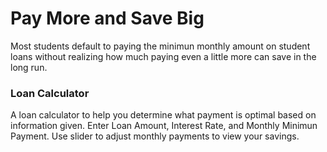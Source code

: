 # Pay More and Save Big
Most students default to paying the minimun monthly amount on student loans without realizing how much paying even a little more can save in the long run.

### Loan Calculator
A loan calculator to help you determine what payment is optimal based on information given. Enter Loan Amount, Interest Rate, and Monthly Minimun Payment. Use slider to adjust monthly payments to view your savings.
